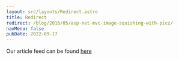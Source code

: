 ```yaml
---
layout: src/layouts/Redirect.astro
title: Redirect
redirect: /blog/2016/05/asp-net-mvc-image-squishing-with-picz/
navMenu: false
pubDate: 2022-09-17
---
```

<div>
Our article feed can be found <a href="/blog/2016/05/asp-net-mvc-image-squishing-with-picz/">here</a>
</div>

